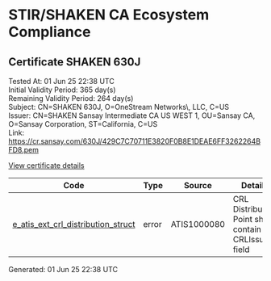 # STIR/SHAKEN CA Ecosystem Compliance

## Certificate SHAKEN 630J

Tested At: 01 Jun 25 22:38 UTC\
Initial Validity Period: 365 day(s)\
Remaining Validity Period: 264 day(s)\
Subject: CN=SHAKEN 630J, O=OneStream Networks\\, LLC, C=US\
Issuer: CN=SHAKEN Sansay Intermediate CA US WEST 1, OU=Sansay CA, O=Sansay Corporation, ST=California, C=US\
Link: https://cr.sansay.com/630J/429C7C70711E3820F0B8E1DEAE6FF3262264BFD8.pem

[View certificate details](https://x509.io/?cert=MIICqDCCAk%2BgAwIBAgIUQpx8cHEeOCDwuOHerm%2FzJiJkv9gwCgYIKoZIzj0EAwIwgYUxCzAJBgNVBAYTAlVTMRMwEQYDVQQIDApDYWxpZm9ybmlhMRswGQYDVQQKDBJTYW5zYXkgQ29ycG9yYXRpb24xEjAQBgNVBAsMCVNhbnNheSBDQTEwMC4GA1UEAwwnU0hBS0VOIFNhbnNheSBJbnRlcm1lZGlhdGUgQ0EgVVMgV0VTVCAxMB4XDTI1MDIyMDE0MDgzM1oXDTI2MDIyMDE0MDgzM1owRTELMAkGA1UEBhMCVVMxIDAeBgNVBAoMF09uZVN0cmVhbSBOZXR3b3JrcywgTExDMRQwEgYDVQQDDAtTSEFLRU4gNjMwSjBZMBMGByqGSM49AgEGCCqGSM49AwEHA0IABJrXWq9ZxD0Nq%2B%2B0RIzW5HcBkwSmn6QWssDFWDIg0pQx6of6Qx%2Bbljr8fDgSPA4k8uByWGuu%2FNT3fk3w1CpE01WjgdswgdgwFgYIKwYBBQUHARoECjAIoAYWBDYzMEowFwYDVR0gBBAwDjAMBgpghkgBhv8JAQEEMB0GA1UdDgQWBBQemsWuj1MDda0t%2BDeX8kmTtfhiDjAfBgNVHSMEGDAWgBSs05P1Q0PMCr5FWBcTfZJ83MMBRjBHBgNVHR8EQDA%2BMDygOqA4hjZodHRwczovL2F1dGhlbnRpY2F0ZS1hcGkuaWNvbmVjdGl2LmNvbS9kb3dubG9hZC92MS9jcmwwDAYDVR0TAQH%2FBAIwADAOBgNVHQ8BAf8EBAMCB4AwCgYIKoZIzj0EAwIDRwAwRAIgXV2czyTX3%2FMAw2LgjDVlgAjHX3nwNCUswWzo%2FOm29wMCIFqHTWvcaXt7HvJ56PC3FkMWlen9fuaMj0thgLUcAxaF)

| Code | Type | Source | Details |
|------|------|--------|---------|
| [e_atis_ext_crl_distribution_struct](../../ISSUES/e_atis_ext_crl_distribution_struct/README.md) | error | ATIS1000080 | CRL Distribution Point shall contain a CRLIssuer field |


Generated: 01 Jun 25 22:38 UTC